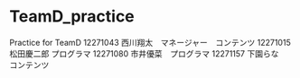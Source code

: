 # TeamD_practice
Practice for TeamD
12271043 西川翔太　マネージャー　コンテンツ
12271015 松田慶二郎 プログラマ
12271080 市井優菜　プログラマ
12271157 下園らな　コンテンツ